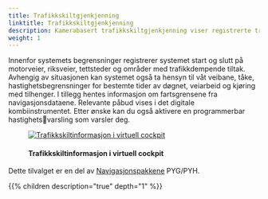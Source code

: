 ```yaml
---
title: Trafikkskiltgjenkjenning
linktitle: Trafikkskiltgjenkjenning
description: Kamerabasert trafikkskiltgjenkjenning viser registrerte trafikkskilt, f.eks. fartsgrenser, forbikjøringsforbud og midlertidige  fartsgrenser, innenfor frontkameraets rekkevidde
weight: 1
---
```

<!-- markdownlint-disable MD033 -->
Innenfor systemets begrensninger registrerer systemet start og slutt på motorveier, riksveier, tettsteder og områder med trafikkdempende tiltak. Avhengig av situasjonen kan systemet også ta hensyn til våt veibane, tåke, hastighetsbegrensninger for bestemte tider av døgnet, veiarbeid og kjøring med tilhenger. I tillegg hentes informasjon om fartsgrensene fra navigasjonsdataene. Relevante påbud vises i det digitale kombiinstrumentet. Etter ønske kan du også aktivere en programmerbar hastighetsvarsling som varsler deg.

<figure>
    <a href="https://media.electrichasgoneaudi.net/multimedia/models/e-tron-gt/technology/drivingassistance/trafficsignrecognition/virtualcockpit.jpg">
        <img src="https://media.electrichasgoneaudi.net/multimedia/models/e-tron-gt/technology/drivingassistance/trafficsignrecognition/virtualcockpits.jpg"
        alt="Trafikkskiltinformasjon i virtuell cockpit" title="Trafikkskiltinformasjon i virtuell cockpit">
    </a>
    <figcaption><h4>Trafikkskiltinformasjon i virtuell cockpit</h4></figcaption>
</figure>

Dette tilvalget er en del av [Navigasjonspakkene](../../../optionguide/list/#infotainment) PYG/PYH.

{{% children description="true" depth="1" %}}

